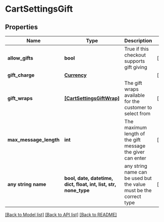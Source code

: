 # CartSettingsGift


## Properties
Name | Type | Description | Notes
------------ | ------------- | ------------- | -------------
**allow_gifts** | **bool** | True if this checkout supports gift giving | [optional] 
**gift_charge** | [**Currency**](Currency.md) |  | [optional] 
**gift_wraps** | [**[CartSettingsGiftWrap]**](CartSettingsGiftWrap.md) | The gift wraps available for the customer to select from | [optional] 
**max_message_length** | **int** | The maximum length of the gift message the giver can enter | [optional] 
**any string name** | **bool, date, datetime, dict, float, int, list, str, none_type** | any string name can be used but the value must be the correct type | [optional]

[[Back to Model list]](../README.md#documentation-for-models) [[Back to API list]](../README.md#documentation-for-api-endpoints) [[Back to README]](../README.md)


